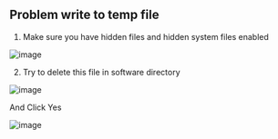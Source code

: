 ## Problem write to temp file
1. Make sure you have hidden files and hidden system files enabled

![image](https://user-images.githubusercontent.com/49614906/155396057-a0bc1820-2190-45b5-89b3-f861e72bf61c.png)

2. Try to delete this file in software directory

![image](https://user-images.githubusercontent.com/49614906/155396377-dde0d4d7-e96e-4dd7-bf37-e31711f603f6.png)

And Click Yes

![image](https://user-images.githubusercontent.com/49614906/155396416-b11b28b2-a0a8-4e58-8d2b-9db59020510a.png)

